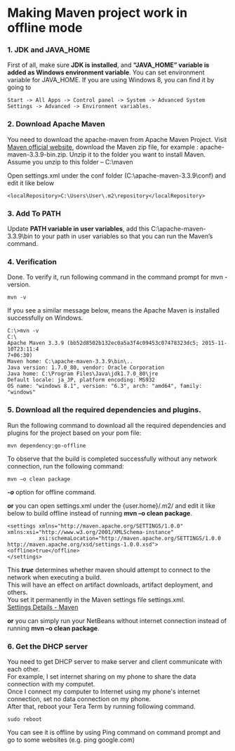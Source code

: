 # Making Maven project work in offline mode

### 1. JDK and JAVA_HOME
First of all, make sure **JDK is installed**, and **“JAVA_HOME” variable is added as Windows environment variable**.
You can set environment variable for JAVA_HOME. If you are using Windows 8, you can find it by going to 
```
Start -> All Apps -> Control panel -> System -> Advanced System Settings -> Advanced -> Environment variables.
```

### 2. Download Apache Maven
You need to download the apache-maven from Apache Maven Project.
Visit [Maven official website](https://maven.apache.org/download.cgi), download the Maven zip file, for example : apache-maven-3.3.9-bin.zip. Unzip it to the folder you want to install Maven.
Assume you unzip to this folder – C:\maven


Open settings.xml  under the conf folder (C:\apache-maven-3.3.9\conf) and edit it like below
```
<localRepository>C:\Users\User\.m2\repository</localRepository>
```

### 3. Add To PATH
Update **PATH variable in user variables**, add this C:\apache-maven-3.3.9\bin to your path in user variables so that you can run the Maven’s command.

### 4. Verification
Done. To verify it, run following command in the command prompt for mvn -version.
```
mvn -v
```
If you see a similar message below, means the Apache Maven is installed successfully on Windows.
```
C:\>mvn -v
C:\
Apache Maven 3.3.9 (bb52d8502b132ec0a5a3f4c09453c07478323dc5; 2015-11-10T23:11:4
7+06:30)
Maven home: C:\apache-maven-3.3.9\bin\..
Java version: 1.7.0_80, vendor: Oracle Corporation
Java home: C:\Program Files\Java\jdk1.7.0_80\jre
Default locale: ja_JP, platform encoding: MS932
OS name: "windows 8.1", version: "6.3", arch: "amd64", family: "windows"
```

### 5. Download all the required dependencies and plugins.
Run the following command to download all the required dependencies and plugins for the project based on your pom file:
```
mvn dependency:go-offline
```

To observe that the build is completed successfully without any network connection, run the following command: 
```
mvn –o clean package
```
***-o*** option for offline command.

**or** you can open settings.xml under the {user.home}/.m2/ and edit it like below to build offline instead of running **mvn –o clean package**.  
```
<settings xmlns="http://maven.apache.org/SETTINGS/1.0.0" xmlns:xsi="http://www.w3.org/2001/XMLSchema-instance"
          xsi:schemaLocation="http://maven.apache.org/SETTINGS/1.0.0 http://maven.apache.org/xsd/settings-1.0.0.xsd">
<offline>true</offline>
</settings>
```
This ***<offline>true</offline>*** determines whether maven should attempt to connect to the network when executing a build.  
This will have an effect on artifact downloads, artifact deployment, and others.  
You set it permanently in the Maven settings file settings.xml.  
[Settings Details - Maven](http://maven.apache.org/settings.html#Settings_Details)  

**or** you can simply run your NetBeans without internet connection instead of running **mvn –o clean package**.


### 6. Get the DHCP server

You need to get DHCP server to make server and client communicate with each other.  
For example, I set internet sharing on my phone to share the data connection with my computet.  
Once I connect my computer to Internet using my phone's internet connection, set no data connection on my phone.  
After that, reboot your Tera Term by running following command.
```
sudo reboot
```
You can see it is offline by using Ping command on command prompt and go to some websites (e.g. ping google.com) 
